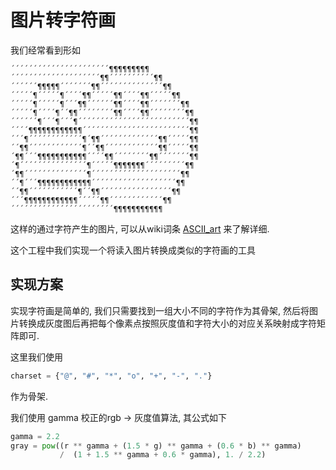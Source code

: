# 图片转字符画

我们经常看到形如

```buildoutcfg
´´´´´´´´´´´´´´´´´´´´´´¶¶¶¶¶¶¶¶¶
´´´´´´´´´´´´´´´´´´´´¶¶´´´´´´´´´´¶¶
´´´´´´¶¶¶¶¶´´´´´´´¶¶´´´´´´´´´´´´´´¶¶
´´´´´¶´´´´´¶´´´´¶¶´´´´´¶¶´´´´¶¶´´´´´¶¶
´´´´´¶´´´´´¶´´´¶¶´´´´´´¶¶´´´´¶¶´´´´´´´¶¶
´´´´´¶´´´´¶´´¶¶´´´´´´´´¶¶´´´´¶¶´´´´´´´´¶¶
´´´´´´¶´´´¶´´´¶´´´´´´´´´´´´´´´´´´´´´´´´´¶¶
´´´´¶¶¶¶¶¶¶¶¶¶¶¶´´´´´´´´´´´´´´´´´´´´´´´´¶¶
´´´¶´´´´´´´´´´´´¶´¶¶´´´´´´´´´´´´´¶¶´´´´´¶¶
´´¶¶´´´´´´´´´´´´¶´´¶¶´´´´´´´´´´´´¶¶´´´´´¶¶
´¶¶´´´¶¶¶¶¶¶¶¶¶¶¶´´´´¶¶´´´´´´´´¶¶´´´´´´´¶¶
´¶´´´´´´´´´´´´´´´¶´´´´´¶¶¶¶¶¶¶´´´´´´´´´¶¶
´¶¶´´´´´´´´´´´´´´¶´´´´´´´´´´´´´´´´´´´´¶¶
´´¶´´´¶¶¶¶¶¶¶¶¶¶¶¶´´´´´´´´´´´´´´´´´´´¶¶
´´¶¶´´´´´´´´´´´¶´´¶¶´´´´´´´´´´´´´´´´¶¶
´´´¶¶¶¶¶¶¶¶¶¶¶¶´´´´´¶¶´´´´´´´´´´´´¶¶
´´´´´´´´´´´´´´´´´´´´´´´¶¶¶¶¶¶¶¶¶¶¶
```

这样的通过字符产生的图片, 可以从wiki词条 [ASCII_art](https://en.wikipedia.org/wiki/ASCII_art) 来了解详细. 

这个工程中我们实现一个将读入图片转换成类似的字符画的工具

## 实现方案

实现字符画是简单的, 我们只需要找到一组大小不同的字符作为其骨架, 然后将图片转换成灰度图后再把每个像素点按照灰度值和字符大小的对应关系映射成字符矩阵即可. 

这里我们使用

```python
charset = {"@", "#", "*", "o", "+", "-", "."}
```

作为骨架. 

我们使用 gamma 校正的rgb -> 灰度值算法, 其公式如下

```python
gamma = 2.2
gray = pow((r ** gamma + (1.5 * g) ** gamma + (0.6 * b) ** gamma)
           /  (1 + 1.5 ** gamma + 0.6 * gamma), 1. / 2.2)
```
